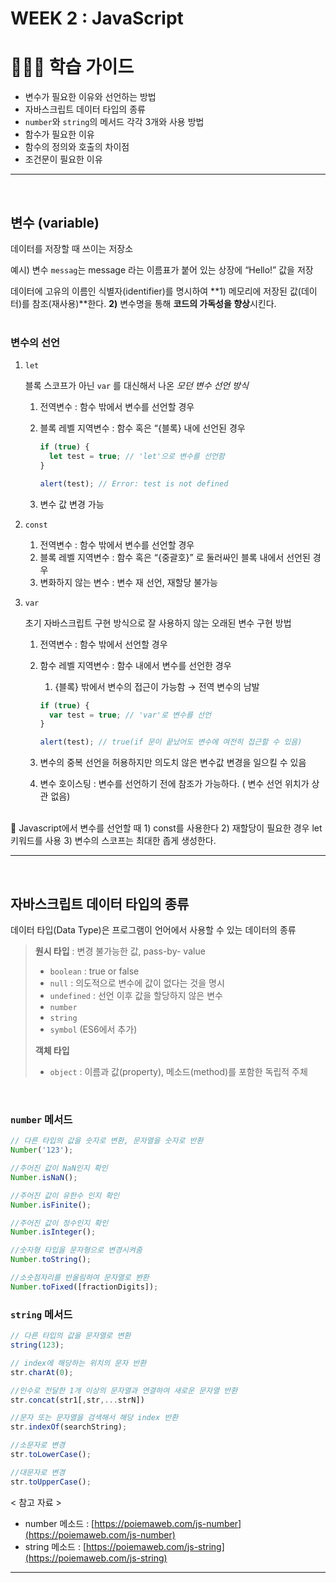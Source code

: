 # WEEK 2 : JavaScript


# 💁🏻‍♂️ 학습 가이드


- 변수가 필요한 이유와 선언하는 방법
- 자바스크립트 데이터 타입의 종류
- `number`와 `string`의 메서드 각각 3개와 사용 방법
- 함수가 필요한 이유
- 함수의 정의와 호출의 차이점
- 조건문이 필요한 이유

---
<br>

## 변수 (variable)

데이터를 저장할 때 쓰이는 저장소 

예시)  변수 `messag`는  message 라는 이름표가 붙어 있는 상장에 “Hello!” 값을 저장

데이터에 고유의 이름인 식별자(identifier)를 명시하여 **1) 메모리에 저장된 값(데이터)를 참조(재사용)**한다. **2)** 변수명을 통해 **코드의 가독성을 향상**시킨다.  
<br>

### 변수의 선언

1. `let` 
    
    블록 스코프가 아닌  `var` 를 대신해서 나온 *모던 변수 선언 방식* 
    
    1. 전역변수 : 함수 밖에서 변수를 선언할 경우
    2. 블록 레벨 지역변수 : 함수 혹은 “{블록} 내에 선언된 경우 
        
        ```jsx
        if (true) {
          let test = true; // 'let'으로 변수를 선언함
        }
        
        alert(test); // Error: test is not defined
        ```
        
    3. 변수 값 변경 가능 
    
2. `const`
    1. 전역변수 : 함수 밖에서 변수를 선언할 경우
    2. 블록 레벨 지역변수 : 함수 혹은 “{중괄호}” 로 둘러싸인 블록 내에서 선언된 경우 
    3. 변화하지 않는 변수 : 변수 재 선언, 재할당 불가능 
    
3. `var`  
    
    초기 자바스크립트 구현 방식으로 잘 사용하지 않는 오래된 변수 구현 방법 
    
    1. 전역변수 : 함수 밖에서 선언할 경우
    2. 함수 레벨 지역변수 : 함수 내에서 변수를 선언한 경우
        1. {블록} 밖에서 변수의 접근이 가능함 → 전역 변수의 남발 
        
        ```jsx
        if (true) {
          var test = true; // 'var'로 변수를 선언
        }
        
        alert(test); // true(if 문이 끝났어도 변수에 여전히 접근할 수 있음)
        ```
        
    3. 변수의 중복 선언을 허용하지만 의도치 않은 변수값 변경을 일으킬 수 있음  
    4. 변수 호이스팅 : 변수를 선언하기 전에 참조가 가능하다. ( 변수 선언 위치가 상관 없음)
   
<br>
<aside>
🐥 Javascript에서 변수를 선언할 때 1) const를 사용한다  2) 재할당이 필요한 경우 let 키워드를 사용 3) 변수의 스코프는 최대한 좁게 생성한다.

</aside>

---
<br>

## 자바스크립트 데이터 타입의 종류

데이터 타입(Data Type)은 프로그램이 언어에서 사용할 수 있는 데이터의 종류 

> **원시 타입**  : 변경 불가능한 값, pass-by- value
> 
> - `boolean` : true or false
> - `null` : 의도적으로 변수에 값이 없다는 것을 명시
> - `undefined` : 선언 이후 값을 할당하지 않은 변수
> - `number`
> - `string`
> - `symbol` (ES6에서 추가)
> 
> **객체 타입** 
> 
> - `object` : 이름과 값(property), 메소드(method)를 포함한 독립적 주체

<br>

### `number` 메서드

```jsx
// 다른 타입의 값을 숫자로 변환, 문자열을 숫자로 반환 
Number('123'); 

//주어진 값이 NaN인지 확인 
Number.isNaN();

//주어진 값이 유한수 인지 확인
Number.isFinite();

//주어진 값이 정수인지 확인
Number.isInteger();

//숫자형 타입을 문자형으로 변경시켜줌
Number.toString();

//소숫점자리를 반올림하여 문자열로 봔환
Number.toFixed([fractionDigits]);
```

### `string` 메서드

```jsx
// 다른 타입의 값을 문자열로 변환 
string(123); 

// index에 해당하는 위치의 문자 반환
str.charAt(0); 

//인수로 전달한 1개 이상의 문자열과 연결하여 새로운 문자열 반환
str.concat(str1[,str,...strN])

//문자 또는 문자열을 검색해서 해당 index 반환
str.indexOf(searchString);

//소문자로 변경
str.toLowerCase();

//대문자로 변경
str.toUpperCase();

```

< 참고 자료 >

- number 메소드 : [https://poiemaweb.com/js-number](https://poiemaweb.com/js-number)
- string 메소드 :  [https://poiemaweb.com/js-string](https://poiemaweb.com/js-string)

---

